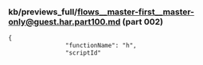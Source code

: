 ### kb/previews_full/flows__master-first__master-only@guest.har.part100.md (part 002)

```md
{
                "functionName": "h",
                "scriptId"
```

```
